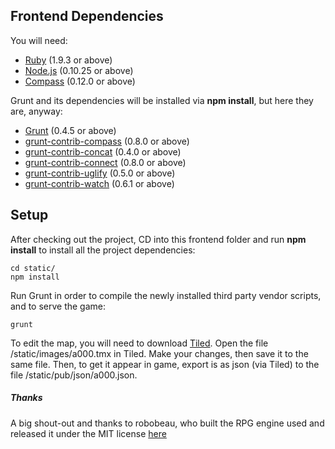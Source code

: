 ## Frontend Dependencies

You will need:

* [Ruby](https://www.ruby-lang.org/en) (1.9.3 or above)
* [Node.js](http://nodejs.org) (0.10.25 or above)
* [Compass](http://compass-style.org) (0.12.0 or above)

Grunt and its dependencies will be installed via **npm install**, but here they are, anyway:

* [Grunt](http://gruntjs.com) (0.4.5 or above)
* [grunt-contrib-compass](https://github.com/gruntjs/grunt-contrib-compass) (0.8.0 or above)
* [grunt-contrib-concat](https://github.com/gruntjs/grunt-contrib-concat) (0.4.0 or above)
* [grunt-contrib-connect](https://github.com/gruntjs/grunt-contrib-connect) (0.8.0 or above) 
* [grunt-contrib-uglify](https://github.com/gruntjs/grunt-contrib-uglify) (0.5.0 or above)
* [grunt-contrib-watch](https://github.com/gruntjs/grunt-contrib-watch) (0.6.1 or above)

## Setup

After checking out the project, CD into this frontend folder and run **npm install** to install all the project dependencies:

```
cd static/
npm install
```

Run Grunt in order to compile the newly installed third party vendor scripts, and to serve the game:

```
grunt
```

To edit the map, you will need to download [Tiled](http://www.mapeditor.org/). Open the file /static/images/a000.tmx in Tiled. Make your changes, then save it to the same file. Then, to get it appear in game, export is as json (via Tiled) to the file /static/pub/json/a000.json.


##### Thanks

A big shout-out and thanks to robobeau, who built the RPG engine used and released it under the MIT license [here](https://github.com/robobeau/JobInterviewStory)
